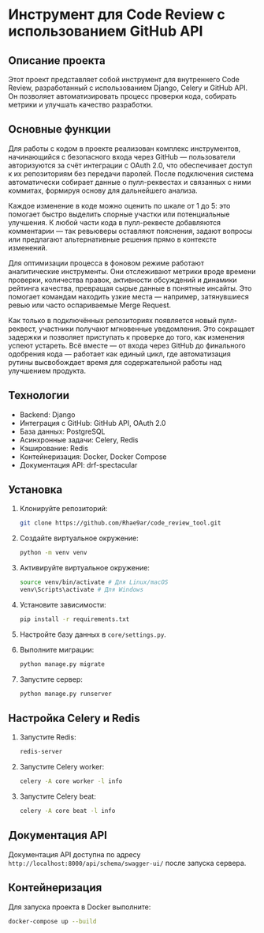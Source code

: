 # Инструмент для Code Review с использованием GitHub API

## Описание проекта

Этот проект представляет собой инструмент для внутреннего Code Review, разработанный с использованием Django, Celery и GitHub API. Он позволяет автоматизировать процесс проверки кода, собирать метрики и улучшать качество разработки.

## Основные функции

Для работы с кодом в проекте реализован комплекс инструментов, начинающийся с безопасного входа через GitHub — пользователи авторизуются за счёт интеграции с OAuth 2.0, что обеспечивает доступ к их репозиториям без передачи паролей. После подключения система автоматически собирает данные о пулл-реквестах и связанных с ними коммитах, формируя основу для дальнейшего анализа.

Каждое изменение в коде можно оценить по шкале от 1 до 5: это помогает быстро выделить спорные участки или потенциальные улучшения. К любой части кода в пулл-реквесте добавляются комментарии — так ревьюверы оставляют пояснения, задают вопросы или предлагают альтернативные решения прямо в контексте изменений.

Для оптимизации процесса в фоновом режиме работают аналитические инструменты. Они отслеживают метрики вроде времени проверки, количества правок, активности обсуждений и динамики рейтинга качества, превращая сырые данные в понятные инсайты. Это помогает командам находить узкие места — например, затянувшиеся ревью или часто оспариваемые Merge Request.

Как только в подключённых репозиториях появляется новый пулл-реквест, участники получают мгновенные уведомления. Это сокращает задержки и позволяет приступать к проверке до того, как изменения успеют устареть. Всё вместе — от входа через GitHub до финального одобрения кода — работает как единый цикл, где автоматизация рутины высвобождает время для содержательной работы над улучшением продукта.

## Технологии

-   Backend: Django
-   Интеграция с GitHub: GitHub API, OAuth 2.0
-   База данных: PostgreSQL
-   Асинхронные задачи: Celery, Redis
-   Кэширование: Redis
-   Контейнеризация: Docker, Docker Compose
-   Документация API: drf-spectacular

## Установка

1.  Клонируйте репозиторий:
    
    ```bash
    git clone https://github.com/Rhae9ar/code_review_tool.git
    ```
    
2.  Создайте виртуальное окружение:
    
    ```bash
    python -m venv venv
    ```
    
3.  Активируйте виртуальное окружение:
    
    ```bash
    source venv/bin/activate # Для Linux/macOS
    venv\Scripts\activate # Для Windows
    ```
    
4.  Установите зависимости:
    
    ```bash
    pip install -r requirements.txt
    ```
    
5.  Настройте базу данных в `core/settings.py`.
6.  Выполните миграции:
    
    ```bash
    python manage.py migrate
    ```
    
7.  Запустите сервер:
    
    ```bash
    python manage.py runserver
    ```
    

## Настройка Celery и Redis

1.  Запустите Redis:
    
    ```bash
    redis-server
    ```
    
2.  Запустите Celery worker:
    
    ```bash
    celery -A core worker -l info
    ```
    
3.  Запустите Celery beat:
    
    ```bash
    celery -A core beat -l info
    ```
    

## Документация API

Документация API доступна по адресу `http://localhost:8000/api/schema/swagger-ui/` после запуска сервера.

## Контейнеризация

Для запуска проекта в Docker выполните:

```bash
docker-compose up --build

